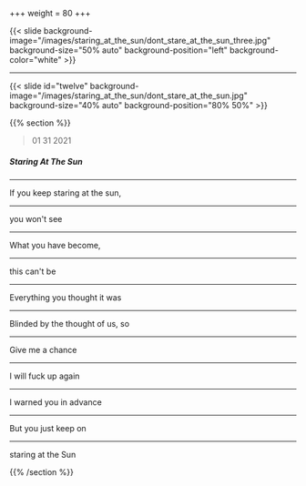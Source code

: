 +++
weight = 80
+++

{{< slide background-image="/images/staring_at_the_sun/dont_stare_at_the_sun_three.jpg" background-size="50% auto" background-position="left" background-color="white" >}}

---

{{< slide id="twelve" background-image="/images/staring_at_the_sun/dont_stare_at_the_sun.jpg" background-size="40% auto" background-position="80% 50%" >}}

{{% section %}}

> 01 31 2021

##### Staring At The Sun

---

If you keep staring at the sun, 

---

you won't see

---

What you have become, 

---

this can't be

---

Everything you thought it was

---

Blinded by the thought of us, so

---

Give me a chance 

---

I will fuck up again

---

I warned you in advance

---

But you just keep on 

---

staring at the Sun

{{% /section %}}